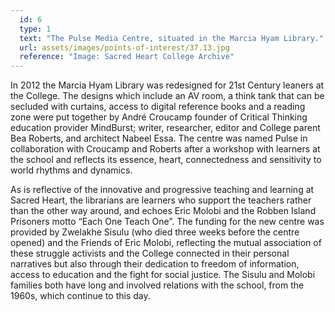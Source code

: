 ```yaml
---
  id: 6
  type: 1
  text: "The Pulse Media Centre, situated in the Marcia Hyam Library."
  url: assets/images/points-of-interest/37.13.jpg
  reference: "Image: Sacred Heart College Archive"
---
```

In 2012 the Marcia Hyam Library was redesigned for 21st Century leaners at the College. The designs which include an AV room, a think tank that can be secluded with curtains, access to digital reference books and a reading zone were put together by André Croucamp founder of Critical Thinking education provider MindBurst; writer, researcher, editor and College parent Bea Roberts, and architect Nabeel Essa. The centre was named Pulse in collaboration with Croucamp and Roberts after a workshop with learners at the school and reflects its essence, heart, connectedness and sensitivity to world rhythms and dynamics.

As is reflective of the innovative and progressive teaching and learning at Sacred Heart, the librarians are learners who support the teachers rather than the other way around, and echoes Eric Molobi and the Robben Island Prisoners motto “Each One Teach One”. The funding for the new centre was provided by Zwelakhe Sisulu (who died three weeks before the centre opened) and the Friends of Eric Molobi, reflecting the mutual association of these struggle activists and the College connected in their personal narratives but also through their dedication to freedom of information, access to education and the fight for social justice. The Sisulu and Molobi families both have long and involved relations with the school, from the 1960s, which continue to this day.
        